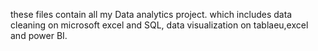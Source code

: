 these files contain all my Data analytics project. 
which includes data cleaning on microsoft excel and SQL, data visualization on tablaeu,excel and power BI.
